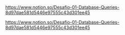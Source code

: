 https://www.notion.so/Desafio-01-Database-Queries-8d97dae581d5446e97555c43d301ee45

https://www.notion.so/Desafio-01-Database-Queries-8d97dae581d5446e97555c43d301ee45
